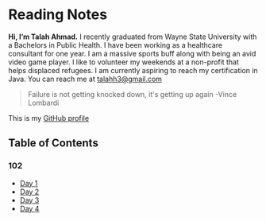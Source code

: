 # Reading Notes

**Hi, I’m Talah Ahmad.** I recently graduated from Wayne State University with a Bachelors in Public Health. I have been working as a healthcare consultant for one year. I am a massive sports buff along with being an avid video game player. I like to volunteer my weekends at a non-profit that helps displaced refugees. I am currently aspiring to reach my certification in Java. You can reach me at talahh3@gmail.com

> Failure is not getting knocked down, it's getting up again -Vince Lombardi

This is my [GitHub profile](https://github.com/TalahAhmad)

## Table of Contents

### 102

* [Day 1](class01.md)
* [Day 2](class02.md)
* [Day 3](class03.md)
* [Day 4](class04.md)
